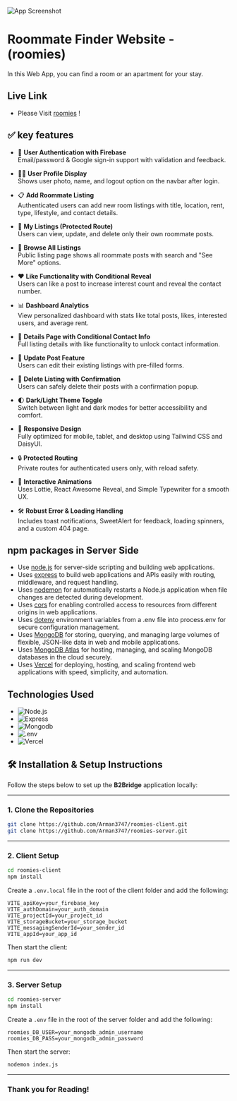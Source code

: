 ![App Screenshot](https://i.ibb.co/ks53h149/roomies-transparent.png)

# Roommate Finder Website - (roomies)

In this Web App, you can find a room or an apartment for your stay.

## Live Link

- Please Visit [roomies](https://fascinating-sunflower-cfec7f.netlify.app/) !

## ✅ key features

- 🔐 **User Authentication with Firebase**  
  Email/password & Google sign-in support with validation and feedback.

- 🧍‍♂️ **User Profile Display**  
  Shows user photo, name, and logout option on the navbar after login.

- 📋 **Add Roommate Listing**  
  Authenticated users can add new room listings with title, location, rent, type, lifestyle, and contact details.

- 📂 **My Listings (Protected Route)**  
  Users can view, update, and delete only their own roommate posts.

- 🔎 **Browse All Listings**  
  Public listing page shows all roommate posts with search and "See More" options.

- ❤️ **Like Functionality with Conditional Reveal**  
  Users can like a post to increase interest count and reveal the contact number.

- 📊 **Dashboard Analytics**  
  View personalized dashboard with stats like total posts, likes, interested users, and average rent.

- 📄 **Details Page with Conditional Contact Info**  
  Full listing details with like functionality to unlock contact information.

- 📝 **Update Post Feature**  
  Users can edit their existing listings with pre-filled forms.

- 🧹 **Delete Listing with Confirmation**  
  Users can safely delete their posts with a confirmation popup.

- 🌓 **Dark/Light Theme Toggle**  
  Switch between light and dark modes for better accessibility and comfort.

- 🔄 **Responsive Design**  
  Fully optimized for mobile, tablet, and desktop using Tailwind CSS and DaisyUI.

- 🔒 **Protected Routing**  
  Private routes for authenticated users only, with reload safety.

- 🎨 **Interactive Animations**  
  Uses Lottie, React Awesome Reveal, and Simple Typewriter for a smooth UX.

- 🛠 **Robust Error & Loading Handling**  
  Includes toast notifications, SweetAlert for feedback, loading spinners, and a custom 404 page.


## npm packages in Server Side

- Use [node.js](https://nodejs.org/) for server-side scripting and building web applications.
- Uses [express](https://expressjs.com/) to build web applications and APIs easily with routing, middleware, and request handling.
- Uses [nodemon](https://nodemon.io/) for automatically restarts a Node.js application when file changes are detected during development.
- Uses [cors](https://expressjs.com/en/resources/middleware/cors.html) for enabling controlled access to resources from different origins in web applications.
- Uses [dotenv](https://dotenvx.com/) environment variables from a .env file into process.env for secure configuration management.
- Uses [MongoDB](https://www.mongodb.com/)  for storing, querying, and managing large volumes of flexible, JSON-like data in web and mobile applications.
- Uses [MongoDB Atlas](https://www.mongodb.com/products/platform/atlas-database) for hosting, managing, and scaling MongoDB databases in the cloud securely.
- Uses [Vercel](https://vercel.com/) for deploying, hosting, and scaling frontend web applications with speed, simplicity, and automation.

## Technologies Used

- ![Node.js](https://img.shields.io/badge/nodedotjs-v22.12.0-155dfc?logo=nodedotjs&logoColor=%235FA04E)
- ![Express](https://img.shields.io/badge/Express-v5.1.0-155dfc?logo=express&logoColor=%23000000)
- ![Mongodb](https://img.shields.io/badge/mongodb-v6.16.0-155dfc?logo=mongodb&logoColor=%2347A248)
- ![.env](https://img.shields.io/badge/.env-v16.5.0-155dfc?logo=dotenv&logoColor=%23ECD53F)
- ![Vercel](https://img.shields.io/badge/Vercel-ffffff?logo=vercel&logoColor=%23000000)



## 🛠️ Installation & Setup Instructions


Follow the steps below to set up the **B2Bridge** application locally:

---

### 1. Clone the Repositories

```bash
git clone https://github.com/Arman3747/roomies-client.git
git clone https://github.com/Arman3747/roomies-server.git
```

---

### 2. Client Setup

```bash
cd roomies-client
npm install
```

Create a `.env.local` file in the root of the client folder and add the following:

```env
VITE_apiKey=your_firebase_key
VITE_authDomain=your_auth_domain
VITE_projectId=your_project_id
VITE_storageBucket=your_storage_bucket
VITE_messagingSenderId=your_sender_id
VITE_appId=your_app_id
```

Then start the client:

```bash
npm run dev
```

---

### 3. Server Setup

```bash
cd roomies-server
npm install
```

Create a `.env` file in the root of the server folder and add the following:

```env
roomies_DB_USER=your_mongodb_admin_username
roomies_DB_PASS=your_mongodb_admin_password
```

Then start the server:

```bash
nodemon index.js
```


---



### Thank you for Reading!